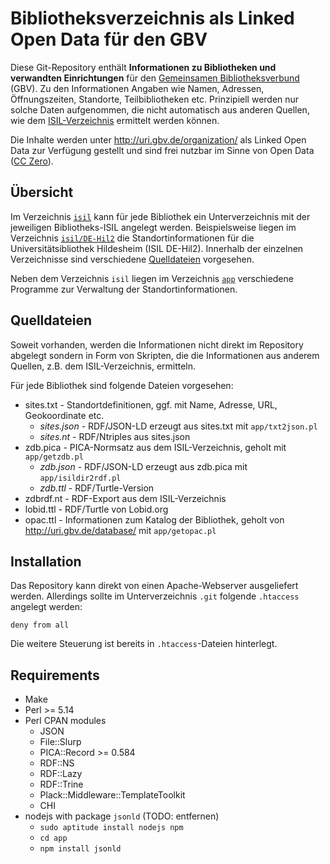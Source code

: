 # Bibliotheksverzeichnis als Linked Open Data für den GBV

Diese Git-Repository enthält **Informationen zu Bibliotheken und verwandten
Einrichtungen** für den [Gemeinsamen Bibliotheksverbund](http://www.gbv.de)
(GBV). Zu den Informationen Angaben wie Namen, Adressen, Öffnungszeiten,
Standorte, Teilbibliotheken etc. Prinzipiell werden nur solche Daten
aufgenommen, die nicht automatisch aus anderen Quellen, wie dem
[ISIL-Verzeichnis](http://sigel.staatsbibliothek-berlin.de/) ermittelt
werden können.

Die Inhalte werden unter <http://uri.gbv.de/organization/> als Linked Open
Data zur Verfügung gestellt und sind frei nutzbar im Sinne von Open Data
([CC Zero](http://creativecommons.org/publicdomain/zero/1.0/deed.de)).

## Übersicht

Im Verzeichnis [`isil`](./isil) kann für jede Bibliothek ein Unterverzeichnis
mit der jeweiligen Bibliotheks-ISIL angelegt werden. Beispielsweise liegen im
Verzeichnis [`isil/DE-Hil2`](./isil/DE-Hil2) die Standortinformationen für die
Universitätsibliothek Hildesheim (ISIL DE-Hil2). Innerhalb der einzelnen
Verzeichnisse sind verschiedene [Quelldateien](#quelldateien) vorgesehen.

Neben dem Verzeichnis `isil` liegen im Verzeichnis [`app`](./app) verschiedene
Programme zur Verwaltung der Standortinformationen.

## Quelldateien 

Soweit vorhanden, werden die Informationen nicht direkt im Repository abgelegt
sondern in Form von Skripten, die die Informationen aus anderem Quellen, z.B.
dem ISIL-Verzeichnis, ermitteln.

Für jede Bibliothek sind folgende Dateien vorgesehen:

* sites.txt - Standortdefinitionen, ggf. mit Name, Adresse, URL, Geokoordinate etc.
  * *sites.json* - RDF/JSON-LD erzeugt aus sites.txt mit `app/txt2json.pl`
  * *sites.nt*   - RDF/Ntriples aus sites.json
* zdb.pica - PICA-Normsatz aus dem ISIL-Verzeichnis, geholt mit `app/getzdb.pl` 
  * *zdb.json* - RDF/JSON-LD erzeugt aus zdb.pica mit `app/isildir2rdf.pl`
  * *zdb.ttl* - RDF/Turtle-Version
* zdbrdf.nt - RDF-Export aus dem ISIL-Verzeichnis
* lobid.ttl - RDF/Turtle von Lobid.org
* opac.ttl - Informationen zum Katalog der Bibliothek, geholt von
   <http://uri.gbv.de/database/> mit `app/getopac.pl`

## Installation

Das Repository kann direkt von einen Apache-Webserver ausgeliefert werden.
Allerdings sollte im Unterverzeichnis `.git` folgende `.htaccess` angelegt
werden:

    deny from all

Die weitere Steuerung ist bereits in `.htaccess`-Dateien hinterlegt. 

## Requirements

* Make
* Perl >= 5.14
* Perl CPAN modules
  * JSON
  * File::Slurp
  * PICA::Record >= 0.584
  * RDF::NS
  * RDF::Lazy
  * RDF::Trine
  * Plack::Middleware::TemplateToolkit
  * CHI
* nodejs with package `jsonld` (TODO: entfernen)
  * `sudo aptitude install nodejs npm`
  * `cd app`
  * `npm install jsonld`

